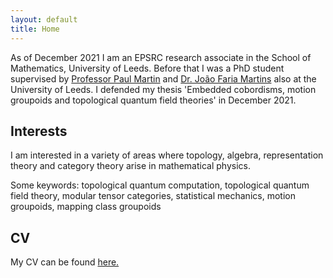 ```yaml
---
layout: default
title: Home
---
```


As of December 2021 I am an EPSRC research associate in the School of Mathematics, University of Leeds. 
Before that I was a PhD student supervised by [Professor Paul Martin](http://www1.maths.leeds.ac.uk/~ppmartin/research.html) and [Dr. Jo&atilde;o Faria Martins](http://www1.maths.leeds.ac.uk/~pmtjfa/) also at the University of Leeds. I defended my thesis 'Embedded cobordisms, motion groupoids and topological quantum field theories' in December 2021.

## Interests

I am interested in a variety of areas where topology, algebra, representation theory and category theory arise in mathematical physics.

Some keywords: topological quantum computation, topological quantum field theory, modular tensor categories, statistical mechanics, motion groupoids, mapping class groupoids

## CV

My CV can be found <a href="CV/CV_FTorzewska.pdf" target="_blank">here.</a>


<!-- Whenever you commit to this repository, GitHub Pages will run [Jekyll](https://jekyllrb.com/) to rebuild the pages in your site, from the content in your Markdown files.

### Markdown

Markdown is a lightweight and easy-to-use syntax for styling your writing. It includes conventions for

```markdown
Syntax highlighted code block

# Header 1
## Header 2
### Header 3

- Bulleted
- List

1. Numbered
2. List

**Bold** and _Italic_ and `Code` text

[Link](url) and ![Image](src)
```

For more details see [GitHub Flavored Markdown](https://guides.github.com/features/mastering-markdown/).

### Jekyll Themes

Your Pages site will use the layout and styles from the Jekyll theme you have selected in your [repository settings](https://github.com/fionatorzewska/fionatorzewska.github.io/settings). The name of this theme is saved in the Jekyll `_config.yml` configuration file.

### Support or Contact

Having trouble with Pages? Check out our [documentation](https://docs.github.com/categories/github-pages-basics/) or [contact support](https://support.github.com/contact) and we’ll help you sort it out. -->
